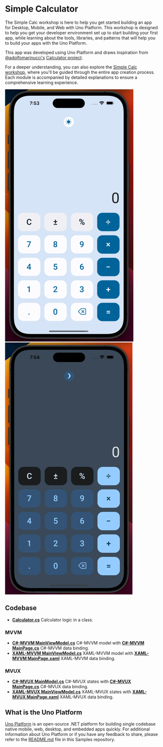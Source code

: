 # Simple Calculator

The Simple Calc workshop is here to help you get started building an app for Desktop, Mobile, and Web with Uno Platform. This workshop is designed to help you get your developer environment set up to start building your first app, while learning about the tools, libraries, and patterns that will help you to build your apps with the Uno Platform.

This app was developed using Uno Platform and draws inspiration from [@adolfomarinucci's](https://x.com/adolfomarinucci) [Calculator project](https://github.com/adospace/reactorui-maui/tree/main/samples/Calculator).

For a deeper understanding, you can also explore the [Simple Calc workshop](https://aka.platform.uno/simplecalc-workshop), where you'll be guided through the entire app creation process. Each module is accompanied by detailed explanations to ensure a comprehensive learning experience.

![SimpleCalculator light Image](doc/assets/iphone14-light.png) ![SimpleCalculator dark Image](doc/assets/iphone14-dark.png)

## Codebase

* [**Calculator.cs**](CSharp-MVUX/SimpleCalculator/Calculator.cs) Calculator logic in a class.

### MVVM

* [**C#-MVVM MainViewModel.cs**](CSharp-MVVM/SimpleCalculator/MainViewModel.cs) C#-MVVM model with [**C#-MVVM MainPage.cs**](CSharp-MVVM/SimpleCalculator/MainPage.cs) C#-MVVM data binding.
* [**XAML-MVVM MainViewModel.cs**](XAML-MVVM/SimpleCalculator/MainViewModel.cs) XAML-MVVM model with [**XAML-MVVM MainPage.xaml**](XAML-MVVM/SimpleCalculator/MainPage.xaml) XAML-MVVM data binding.

### MVUX

* [**C#-MVUX MainModel.cs**](CSharp-MVUX/SimpleCalculator/MainModel.cs) C#-MVUX states with [**C#-MVUX MainPage.cs**](CSharp-MVUX/SimpleCalculator/MainPage.cs) C#-MVUX data binding.
* [**XAML-MVUX MainViewModel.cs**](XAML-MVUX/SimpleCalculator/MainModel.cs) XAML-MVUX states with [**XAML-MVUX MainPage.xaml**](XAML-MVUX/SimpleCalculator/MainPage.xaml) XAML-MVUX data binding.

## What is the Uno Platform

[Uno Platform](https://platform.uno) is an open-source .NET platform for building single codebase native mobile, web, desktop, and embedded apps quickly.
For additional information about Uno Platform or if you have any feedback to share, please refer to the [README.md](../../README.md) file in this Samples repository.